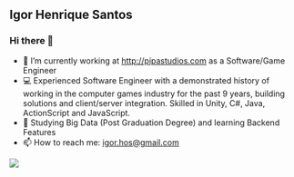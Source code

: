 ## Igor Henrique Santos
### Hi there 👋

- 🔭 I’m currently working at http://pipastudios.com as a Software/Game Engineer 
- :computer: Experienced Software Engineer with a demonstrated history of working in the computer games industry for the past 9 years, building solutions and client/server integration. Skilled in Unity, C#, Java, ActionScript and JavaScript.
- :book: Studying Big Data (Post Graduation Degree) and learning Backend Features   
- 📫 How to reach me: igor.hos@gmail.com

<!--
**Hsantos/Hsantos** is a ✨ _special_ ✨ repository because its `README.md` (this file) appears on your GitHub profile.

Here are some ideas to get you started:

- 🔭 I’m currently working on pipastudios.com
- Experienced Software Engineer with a demonstrated history of working in the computer games industry for the past 9 years, building solutions and client/server integration. Skilled in Unity, C#, Java, ActionScript and JavaScript. 
- 📫 How to reach me: igor.hos@gmail.com
-->

<img src="https://github-readme-stats.vercel.app/api?username=hsantos&&show_icons=true" />
